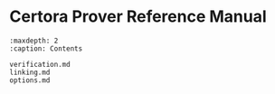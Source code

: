 Certora Prover Reference Manual
=======================

```{toctree}
:maxdepth: 2
:caption: Contents

verification.md
linking.md
options.md
```

